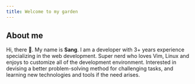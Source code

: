 ```yaml
---
title: Welcome to my garden
---
```


## About me
Hi, there 👋. My name is **Sang**. I am a developer with 3+ years experience specializing in the web development.
Super nerd who loves Vim, Linux and enjoys to customize all of the development environment.
Interested in devising a better problem-solving method for challenging tasks, and learning new technologies and tools if the need arises.
